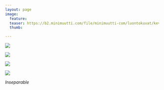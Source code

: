 ```yaml
---
layout: page
image:
  feature:
  teaser: https://b2.minimuutti.com/file/minimuutti-com/luontokuvat/kev%C3%A4t/4/DS52049-245px.jpg
  thumb:

---
```


![](https://b2.minimuutti.com/file/minimuutti-com/luontokuvat/kev%C3%A4t/4/DS52039-800px.jpg)

![](https://b2.minimuutti.com/file/minimuutti-com/luontokuvat/kev%C3%A4t/4/DS52045-800px.jpg)

![](https://b2.minimuutti.com/file/minimuutti-com/luontokuvat/kev%C3%A4t/4/DS52049-800px.jpg)

![](https://b2.minimuutti.com/file/minimuutti-com/luontokuvat/kev%C3%A4t/4/DS52052-800px.jpg)

*Inseparable*